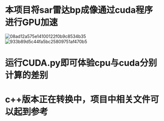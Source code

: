 # 本项目将sar雷达bp成像通过cuda程序进行GPU加速
![08ad12a575e14100122f0b9c8534b35](https://github.com/user-attachments/assets/6b68633c-b4d1-4e4e-9d67-03a738d7af57)
![933b89d5c44fa5bc25809751af470b5](https://github.com/user-attachments/assets/32dad5db-304c-48a6-8219-1c031d765f85)
# 运行CUDA.py即可体验cpu与cuda分别计算的差别
# c++版本正在转换中，项目中相关文件可以起到参考
